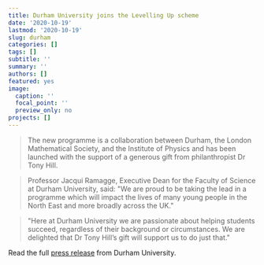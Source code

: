 ```yaml
---
title: Durham University joins the Levelling Up scheme
date: '2020-10-19'
lastmod: '2020-10-19'
slug: durham
categories: []
tags: []
subtitle: ''
summary: ''
authors: []
featured: yes
image:
  caption: ''
  focal_point: ''
  preview_only: no
projects: []
---
```


> The new programme is a collaboration between Durham, the London Mathematical Society, and the Institute of Physics and has been launched with the support of a generous gift from philanthropist Dr Tony Hill.

> Professor Jacqui Ramagge, Executive Dean for the Faculty of Science at Durham University, said: "We are proud to be taking the lead in a programme which will impact the lives of many young people in the North East and more broadly across the UK."

> "Here at Durham University we are passionate about helping students succeed, regardless of their background or circumstances. We are delighted that Dr Tony Hill’s gift will support us to do just that."

Read the full [press release](https://www.dur.ac.uk/experience/news/?itemno=42895) from Durham University.

